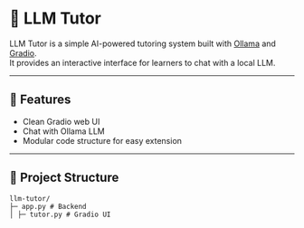 # 📘 LLM Tutor

LLM Tutor is a simple AI-powered tutoring system built with [Ollama](https://ollama.ai/) and [Gradio](https://www.gradio.app/).  
It provides an interactive interface for learners to chat with a local LLM.

---

## 🚀 Features
- Clean Gradio web UI
- Chat with Ollama LLM
- Modular code structure for easy extension

---

## 📂 Project Structure
```
llm-tutor/
├─ app.py # Backend
│ ├─ tutor.py # Gradio UI
```
